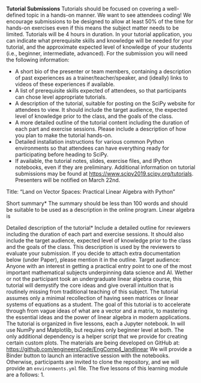 **Tutorial Submissions**
Tutorials should be focused on covering a well-defined topic in a hands-on manner. We want to see attendees coding! We encourage submissions to be designed to allow at least 50% of the time for hands-on exercises even if this means the subject matter needs to be limited. Tutorials will be 4 hours in duration. In your tutorial application, you can indicate what prerequisite skills and knowledge will be needed for your tutorial, and the approximate expected level of knowledge of your students (i.e., beginner, intermediate, advanced).
For the submission you will need the following information:
* A short bio of the presenter or team members, containing a description of past experiences as a trainer/teacher/speaker, and (ideally) links to videos of these experiences if available.
* A list of prerequisite skills expected of attendees, so that participants can chose level appropriate tutorials.
* A description of the tutorial, suitable for posting on the SciPy website for attendees to view. It should include the target audience, the expected level of knowledge prior to the class, and the goals of the class.
* A more detailed outline of the tutorial content including the duration of each part and exercise sessions. Please include a description of how you plan to make the tutorial hands-on.
* Detailed installation instructions for various common Python environments so that attendees can have everything ready for participating before heading to SciPy.
* If available, the tutorial notes, slides, exercise files, and IPython notebooks, even if they are preliminary.
Additional information on tutorial submissions may be found at https://www.scipy2019.scipy.org/tutorials. Presenters will be notified on March 22nd.

Title:
“Land on Vector Spaces: Practical Linear Algebra with Python”

Short summary* 
The summary should be less than 100 words and should be suitable to be used as a description in the online program.
Linear algebra is 

Detailed description of the tutorial*
Include a detailed outline for reviewers including the duration of each part and exercise sessions. It should also include the target audience, expected level of knowledge prior to the class and the goals of the class. This description is used by the reviewers to evaluate your submission. If you decide to attach extra documentation below (under Paper), please mention it in the outline.
Target audience: Anyone with an interest in getting a practical entry point to one of the most important mathematical subjects underpinning data science and AI. Wether or not the participant took an undergraduate linear algebra course, this tutorial will demystify the core ideas and give overall intuition that is routinely missing from traditional teaching of this subject. The tutorial assumes only a minimal recollection of having seen matrices or linear systems of equations as a student.
The goal of this tutorial is to accelerate through from vague ideas of what are a vector and a matrix, to mastering the essential ideas and the power of linear algebra in modern applications.
The tutorial is organized in five lessons, each a Jupyter notebook. In will use NumPy and Matplotlib, but requires only beginner level at both. The only additional dependency is a helper script that we provide for creating certain custom plots. The materials are being developed on GitHub at:
https://github.com/engineersCode/EngComp4_landlinear
We will provide a Binder button to launch an interactive session with the notebooks. Otherwise, participants are invited to clone the repository, and we will provide an `environments.yml` file.
The five lessons of this learning module are a follows:
1. 
